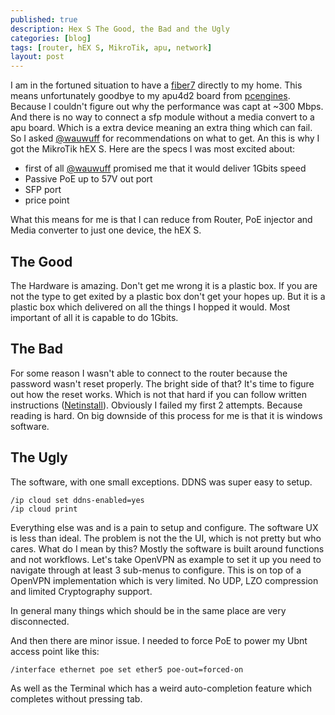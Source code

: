 ```yaml
---
published: true
description: Hex S The Good, the Bad and the Ugly
categories: [blog]
tags: [router, hEX S, MikroTik, apu, network]
layout: post
---
```


I am in the fortuned situation to have a [fiber7](https://www.init7.net/en/internet/fiber7/) directly to my home.
This means unfortunately goodbye to my apu4d2 board from [pcengines](https://pcengines.ch/apu4d2.htm).
Because I couldn't figure out why the performance was capt at ~300 Mbps.
And there is no way to connect a sfp module without a media convert to a apu board.
Which is a extra device meaning an extra thing which can fail.
So I asked [@wauwuff](https://twitter.com/@wauwuff) for recommendations on what to get.
An this is why I got the MikroTik hEX S.
Here are the specs I was most excited about:

- first of all [@wauwuff](https://twitter.com/@wauwuff) promised me that it would deliver 1Gbits speed
- Passive PoE up to 57V out port
- SFP port
- price point

What this means for me is that I can reduce from Router, PoE injector and Media converter to
just one device, the hEX S.


## The Good

The Hardware is amazing. Don't get me wrong it is a plastic box.
If you are not the type to get exited by a plastic box don't get your hopes up.
But it is a plastic box which delivered on all the things I hopped it would.
Most important of all it is capable to do 1Gbits.


## The Bad

For some reason I wasn't able to connect to the router because the password wasn't reset properly.
The bright side of that? It's time to figure out how the reset works.
Which is not that hard if you can follow written instructions ([Netinstall](https://wiki.mikrotik.com/wiki/Manual:Netinstall)).
Obviously I failed my first 2 attempts. Because reading is hard.
On big downside of this process for me is that it is windows software.


## The Ugly

The software, with one small exceptions.
DDNS was super easy to setup.

```
/ip cloud set ddns-enabled=yes
/ip cloud print
```

Everything else was and is a pain to setup and configure.
The software UX is less than ideal.
The problem is not the the UI, which is not pretty but who cares.
What do I mean by this?
Mostly the software is built around functions and not workflows.
Let's take OpenVPN as example to set it up you need to navigate
through at least 3 sub-menus to configure.
This is on top of a OpenVPN implementation which is very limited.
No UDP, LZO compression and limited Cryptography support.


In general many things which should be in the same place are very disconnected.


And then there are minor issue.
I needed to force PoE to power my Ubnt access point like this:

```
/interface ethernet poe set ether5 poe-out=forced-on
```

As well as the Terminal which has a weird auto-completion feature
which completes without pressing tab.
